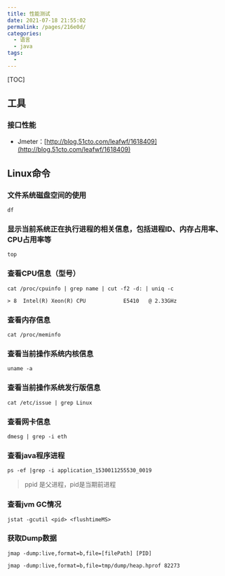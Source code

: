 ```yaml
---
title: 性能测试
date: 2021-07-18 21:55:02
permalink: /pages/216e0d/
categories:
  - 语言
  - java
tags:
  - 
---
```

[TOC]
## 工具
### 接口性能
- Jmeter：[http://blog.51cto.com/leafwf/1618409](http://blog.51cto.com/leafwf/1618409)

## Linux命令

### 文件系统磁盘空间的使用

```
df
```

### 显示当前系统正在执行进程的相关信息，包括进程ID、内存占用率、CPU占用率等

```
top
```

### 查看CPU信息（型号）

```
cat /proc/cpuinfo | grep name | cut -f2 -d: | uniq -c

> 8  Intel(R) Xeon(R) CPU            E5410   @ 2.33GHz
```

### 查看内存信息

```
cat /proc/meminfo
```
### 查看当前操作系统内核信息

```
uname -a
```
### 查看当前操作系统发行版信息

```
cat /etc/issue | grep Linux
```

### 查看网卡信息

```
dmesg | grep -i eth
```

### 查看java程序进程

```
ps -ef |grep -i application_1530011255530_0019
```
> ppid 是父进程，pid是当期前进程

### 查看jvm GC情况

```
jstat -gcutil <pid> <flushtimeMS>
```

### 获取Dump数据

```
jmap -dump:live,format=b,file=[filePath] [PID]

jmap -dump:live,format=b,file=tmp/dump/heap.hprof 82273
```
